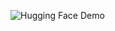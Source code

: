 ![Hugging Face Demo](https://d3.harvard.edu/platform-digit/wp-content/uploads/sites/2/2022/04/demo-huggingface_optimized-370x200.png)

